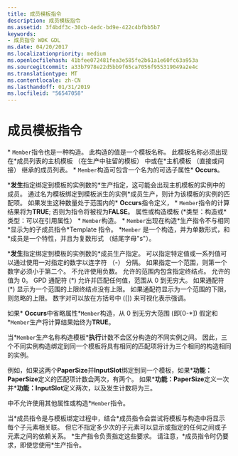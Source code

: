 ```yaml
---
title: 成员模板指令
description: 成员模板指令
ms.assetid: 3f4bdf3c-30cb-4edc-bd9e-422c4bfbb5b7
keywords:
- 成员指令 WDK GDL
ms.date: 04/20/2017
ms.localizationpriority: medium
ms.openlocfilehash: 41bfee072481fea3e585fe2b61a1e60fc63a953a
ms.sourcegitcommit: a33b7978e22d5bb9f65ca7056f955319049a2e4c
ms.translationtype: MT
ms.contentlocale: zh-CN
ms.lasthandoff: 01/31/2019
ms.locfileid: "56547058"
---
```

# <a name="member-template-directive"></a>成员模板指令


\* `Member`指令也是一种构造。 此构造的值是一个模板名称。 此模板名称必须出现在\*成员列表的主机模板 （在生产中驻留的模板） 中或在\*主机模板 （直接或间接） 继承的成员列表。 \* `Member`构造可包含一个名为的可选子属性\* **Occurs**。

\***发生**指定绑定到模板的实例数的\*生产指定，这可能会出现主机模板的实例中的成员。 通过名为模板绑定到模板派生的实例\*成员生产，则计为该模板的实例的匹配项。 如果发生这种数量处于范围内的\* **Occurs**指令定义， \* `Member`指令的计算结果将为**TRUE**; 否则为指令将被视为**FALSE**。 属性或构造模板 (\*类型：构造或\*类型：可以在引用属性） \* `Member`构造。 \* `Member`出现在构造\*生产指令不与相同\*显示为的子成员指令\*Template 指令。 \*`Member` 是一个构造，并为单数形式，和\*成员是一个特性，并且为复数形式 （结尾字母"s"）。

\***发生**指定绑定到模板的实例数的\*成员生产指定。 可以指定特定值或一系列值可以通过使用一对指定的数字以连字符 （-） 分隔。 如果指定一个范围，则第一个数字必须小于第二个。 不允许使用负数。 允许的范围内包含指定终结点。 允许的值为 0。 GPD 通配符 (\*) 允许并匹配任何值，范围从 0 到无穷大。 如果通配符 (\*) 显示为一个范围的上限终结点没有上限。 如果通配符显示为一个范围的下限，则忽略的上限。 数字对可以放在方括号中 (\[\]) 来可视化表示强调。

如果\* **Occurs**中省略属性\*`Member`构造，从 0 到无穷大范围 (即\[0-\*\]) 假定和\*`Member`生产将计算结果始终为**TRUE**。

当\*`Member`生产名称构造模板\***执行**计数不会区分构造的不同实例之间。 因此，三个不同实例构造绑定到同一个模板将具有相同的匹配项将计为三个相同的构造相同的实例。

例如，如果这两个**PaperSize**并**InputSlot**绑定到同一个模板，如果\***功能：PaperSize**定义的匹配项计数会两次，有两个。 如果\***功能：PaperSize**定义一次并\***功能：InputSlot**定义两次，以及发生计数将为三。

中不允许使用其他属性或构造\*`Member`指令。

当\*成员指令是与模板绑定过程中，结合\*成员指令会尝试将模板与构造中将显示每个子元素相关联。 但它不指定多少次的子元素可以显示或指定的任何之间或子元素之间的依赖关系。 \*生产指令负责指定这些要求。 请注意，\*成员指令时仍要求，即使您使用\*生产指令。

 

 




